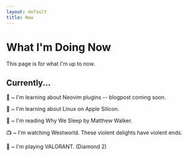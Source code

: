 ```yaml
---
layout: default
title: Now
---
```


# What I'm Doing Now
This page is for what I'm up to now. 

## Currently...
🔭 ~ I'm learning about Neovim plugins -- blogpost coming soon.

🌱 ~ I'm learning about Linux on Apple Silicon.

📖 ~ I'm reading Why We Sleep by Matthew Walker.

📺 ~ I'm watching Westworld. These violent delights have violent ends.

👾 ~ I'm playing VALORANT. (Diamond 2)

<!-- <img src="/assets/meow_code.gif" alt="meow_code" width="32"> -->

[new-website]: https://jasonhong.xyz/blog/2022/07/01/on-jekyll-jenkins-docker.html

